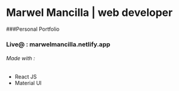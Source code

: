 # Marwel Mancilla | web developer

###Personal Portfolio
### Live@ : marwelmancilla.netlify.app
###### Made with : 
 - React JS
 - Material UI
